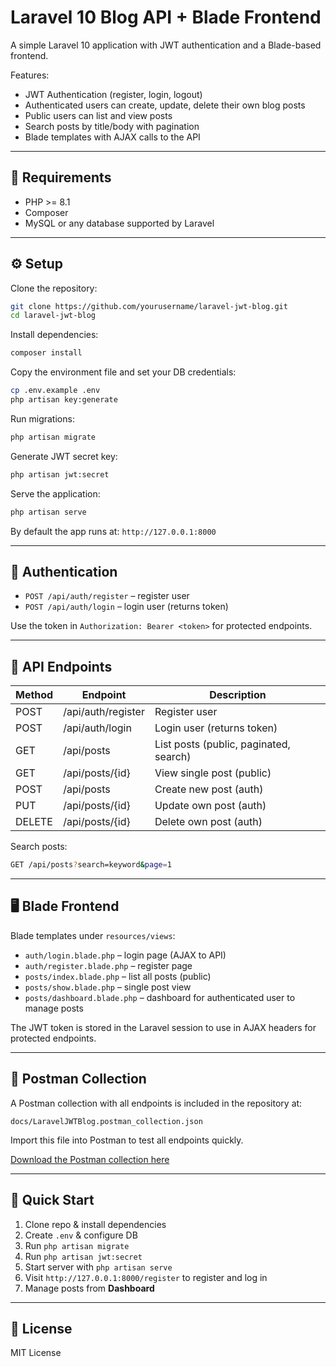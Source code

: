 # Laravel 10 Blog API + Blade Frontend

A simple Laravel 10 application with JWT authentication and a Blade-based frontend.

Features:

- JWT Authentication (register, login, logout)
- Authenticated users can create, update, delete their own blog posts
- Public users can list and view posts
- Search posts by title/body with pagination
- Blade templates with AJAX calls to the API

---

## 📝 Requirements

- PHP >= 8.1
- Composer
- MySQL or any database supported by Laravel

---

## ⚙️ Setup

Clone the repository:

```bash
git clone https://github.com/yourusername/laravel-jwt-blog.git
cd laravel-jwt-blog
```

Install dependencies:

```bash
composer install
```

Copy the environment file and set your DB credentials:

```bash
cp .env.example .env
php artisan key:generate
```

Run migrations:

```bash
php artisan migrate
```

Generate JWT secret key:

```bash
php artisan jwt:secret
```

Serve the application:

```bash
php artisan serve
```

By default the app runs at: `http://127.0.0.1:8000`

---

## 🔑 Authentication

- `POST /api/auth/register` – register user
- `POST /api/auth/login` – login user (returns token)

Use the token in `Authorization: Bearer <token>` for protected endpoints.

---

## 📝 API Endpoints

| Method | Endpoint         | Description                  |
|--------|-----------------|------------------------------|
| POST   | /api/auth/register | Register user               |
| POST   | /api/auth/login  | Login user (returns token)   |
| GET    | /api/posts       | List posts (public, paginated, search) |
| GET    | /api/posts/{id}  | View single post (public)    |
| POST   | /api/posts       | Create new post (auth)       |
| PUT    | /api/posts/{id}  | Update own post (auth)       |
| DELETE | /api/posts/{id}  | Delete own post (auth)       |

Search posts:

```bash
GET /api/posts?search=keyword&page=1
```

---

## 🖥️ Blade Frontend

Blade templates under `resources/views`:

- `auth/login.blade.php` – login page (AJAX to API)
- `auth/register.blade.php` – register page
- `posts/index.blade.php` – list all posts (public)
- `posts/show.blade.php` – single post view
- `posts/dashboard.blade.php` – dashboard for authenticated user to manage posts

The JWT token is stored in the Laravel session to use in AJAX headers for protected endpoints.

---

## 🧪 Postman Collection

A Postman collection with all endpoints is included in the repository at:

```
docs/LaravelJWTBlog.postman_collection.json
```

Import this file into Postman to test all endpoints quickly.

[Download the Postman collection here](LaravelJWTBlog.postman_collection.json)

---

## 🚀 Quick Start

1. Clone repo & install dependencies  
2. Create `.env` & configure DB  
3. Run `php artisan migrate`  
4. Run `php artisan jwt:secret`  
5. Start server with `php artisan serve`  
6. Visit `http://127.0.0.1:8000/register` to register and log in  
7. Manage posts from **Dashboard**

---

## 📄 License

MIT License
